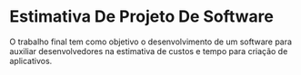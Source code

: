 # Estimativa De Projeto De Software

O trabalho final tem como objetivo o desenvolvimento de um software para auxiliar desenvolvedores na estimativa de custos e tempo para criação de aplicativos. 